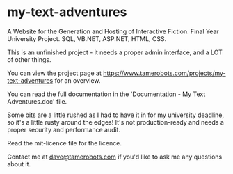 my-text-adventures
==================


A Website for the Generation and Hosting of Interactive Fiction. Final Year University Project. SQL, VB.NET, ASP.NET, HTML, CSS.

This is an unfinished project - it needs a proper admin interface, and a LOT of other things.

You can view the project page at https://www.tamerobots.com/projects/my-text-adventures for an overview.

You can read the full documentation in the 'Documentation - My Text Adventures.doc' file.

Some bits are a little rushed as I had to have it in for my university deadline, so it's a little rusty around the edges! It's not production-ready and needs a proper security and performance audit.

Read the mit-licence file for the licence.

Contact me at dave@tamerobots.com if you'd like to ask me any questions about it.
